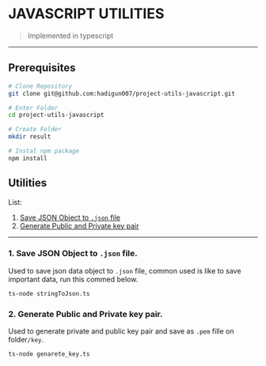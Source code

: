 # JAVASCRIPT UTILITIES 
> Implemented in typescript
---

## Prerequisites

``` sh
# Clone Repository
git clone git@github.com:hadigun007/project-utils-javascript.git

# Enter Folder
cd project-utils-javascript

# Create Folder
mkdir result

# Instal npm package
npm install
```

## Utilities

List:
1. [Save JSON Object to ```.json``` file](#1-save-json-object-to-json-file)
1. [Generate Public and Private key pair](#2-generate-public-and-private-key-pair)

---

### 1. Save JSON Object to ```.json``` file.
Used to save json data object to ```.json``` file, common used is like to save important data, run this commed below.
``` sh
ts-node stringToJson.ts
```

### 2. Generate Public and Private key pair.
Used to generate private and public key pair and save as ```.pem``` fille on folder```/key```.
``` sh
ts-node genarete_key.ts
```





